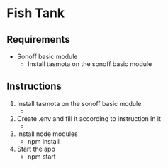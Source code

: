 # Fish Tank

## Requirements

- Sonoff basic module
    - Install tasmota on the sonoff basic module
## Instructions

1. Install tasmota on the sonoff basic module
    - <Insert tutorial here>
2. Create .env and fill it according to instruction in it
    - <Insert tutorial here>
3. Install node modules
    - npm install
4. Start the app
    - npm start